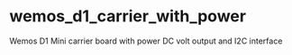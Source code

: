 # wemos_d1_carrier_with_power
Wemos D1 Mini carrier board with power DC volt output and I2C interface

